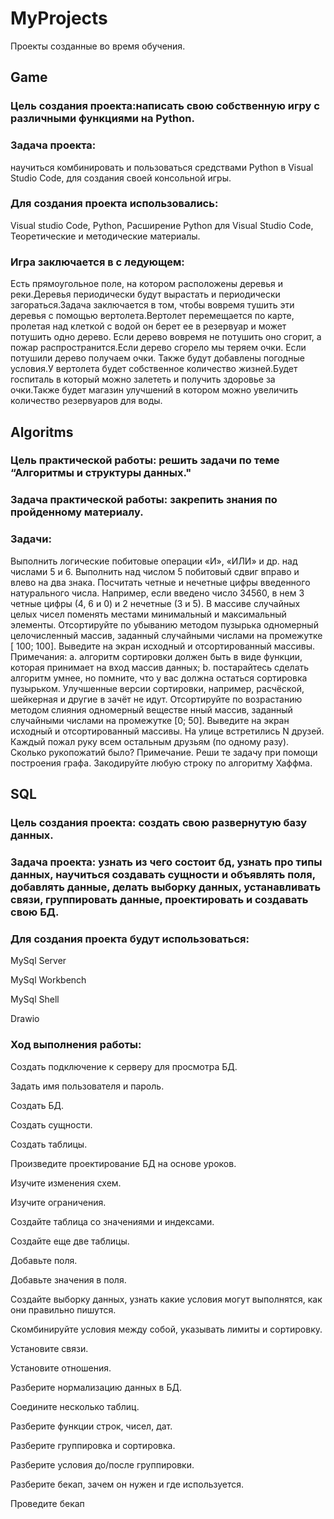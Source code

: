 # MyProjects
Проекты созданные во время обучения.

## **Game** ##
### Цель создания проекта:написать свою собственную игру с различными функциями на Python.
### Задача проекта: 
научиться комбинировать и пользоваться средствами Python в Visual Studio Code, для создания своей консольной 
игры. 
### Для создания проекта использовались:
Visual studio Code, Python, Расширение Python для Visual Studio Code, Теоретические и методические материалы.
### Игра заключается в с ледующем:
Есть прямоугольное поле, на котором расположены деревья и реки.Деревья периодически будут вырастать и периодически загораться.Задача заключается в том, чтобы вовремя тушить эти деревья с помощью вертолета.Вертолет перемещается по карте, пролетая над клеткой с водой он берет ее в резервуар и может потушить одно дерево.
Если дерево вовремя  не потушить оно сгорит, а пожар распространится.Если дерево сгорело мы теряем очки. Если потушили дерево получаем очки.
Также будут добавлены погодные условия.У вертолета будет собственное количество жизней.Будет госпиталь в который можно залететь и получить здоровье за 
очки.Также будет магазин улучшений в котором можно увеличить количество резервуаров для воды.

## **Algoritms** 

### Цель практической работы: решить задачи по теме “Алгоритмы и структуры данных."
### Задача практической работы: закрепить знания по пройденному  материалу.
### Задачи:
Выполнить  логические побитовые операции «И», «ИЛИ» и др. 
над числами 5 и 6. Выполнить над числом 5 побитовый сдвиг вправо 
и влево на два знака.
Посчитать четные и нечетные цифры введенного натурального 
числа. Например, если введено число 34560, в нем 3 четные 
цифры (4, 6 и 0) и 2 нечетные (3 и 5).
 В массиве случайных целых чисел поменять местами 
минимальный и максимальный элементы.
Отсортируйте по убыванию методом пузырька одномерный 
целочисленный массив, заданный случайными числами на 
промежутке [ 100; 100]. Выведите на экран исходный и 
отсортированный массивы.
Примечания:
a. алгоритм сортировки должен быть в виде функции, которая 
принимает на вход массив данных;
b. постарайтесь сделать алгоритм умнее, но помните, что у вас 
должна остаться сортировка пузырьком. Улучшенные версии 
сортировки, например, расчёской, шейкерная и другие в зачёт не 
идут.
 Отсортируйте по возрастанию методом слияния одномерный 
веществе
нный массив, заданный случайными числами на 
промежутке [0; 50]. Выведите на экран исходный и 
отсортированный массивы.
 На улице встретились N друзей. Каждый пожал руку всем 
остальным друзьям (по одному разу). Сколько рукопожатий было?
Примечание. Реши
те задачу при помощи построения графа.
 Закодируйте любую строку по алгоритму Хаффма.

## SQL

### Цель создания проекта: создать свою развернутую базу данных.
### Задача проекта: узнать из чего состоит бд, узнать про типы данных, научиться создавать сущности и объявлять поля, добавлять данные, делать выборку данных, устанавливать связи, группировать данные, проектировать и создавать свою БД.
### Для создания проекта будут использоваться:

MySql Server

MySql Workbench

MySql Shell

Drawio

 

### Ход выполнения работы:


Создать подключение к серверу для просмотра БД.

Задать имя пользователя и пароль.

Создать БД.

Создать сущности.

Создать таблицы.



 

Произведите проектирование БД на основе уроков.

Изучите изменения схем.

Изучите ограничения.

Создайте таблица со значениями и индексами.

Создайте еще две таблицы.

Добавьте поля.

Добавьте значения в поля.

Создайте выборку данных, узнать какие условия могут выполнятся, как они правильно пишутся.

Скомбинируйте условия между собой, указывать лимиты и сортировку.

Установите связи.

Установите отношения.

Разберите нормализацию данных в БД.

Соедините несколько таблиц.

Разберите функции строк, чисел, дат.

Разберите группировка и сортировка.

Разберите условия до/после группировки.

Разберите бекап, зачем он нужен и где используется.

Проведите бекап
